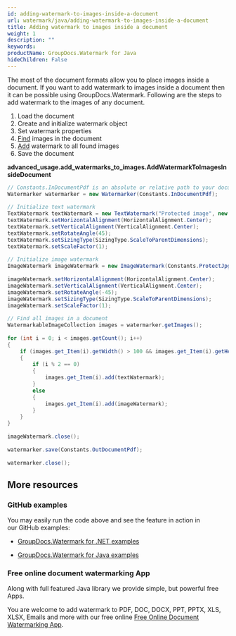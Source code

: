 ```yaml
---
id: adding-watermark-to-images-inside-a-document
url: watermark/java/adding-watermark-to-images-inside-a-document
title: Adding watermark to images inside a document
weight: 1
description: ""
keywords: 
productName: GroupDocs.Watermark for Java
hideChildren: False
---
```

The most of the document formats allow you to place images inside a document. If you want to add watermark to images inside a document then it can be possible using GroupDocs.Watermark. Following are the steps to add watermark to the images of any document.

1.  Load the document 
2.  Create and initialize watermark object 
3.  Set watermark properties 
4.  [Find](https://apireference.groupdocs.com/watermark/java/com.groupdocs.watermark/Watermarker#getImages()) images in the document
5.  [Add](https://apireference.groupdocs.com/watermark/java/com.groupdocs.watermark.contents/WatermarkableImage#add(com.groupdocs.watermark.Watermark)) watermark to all found images
6.  Save the document

**advanced\_usage.add\_watermarks\_to\_images.AddWatermarkToImagesInsideDocument**

```csharp
// Constants.InDocumentPdf is an absolute or relative path to your document. Ex: "C:\\Docs\\document.pdf"
Watermarker watermarker = new Watermarker(Constants.InDocumentPdf);                                      
                                                                                                         
// Initialize text watermark                                                                             
TextWatermark textWatermark = new TextWatermark("Protected image", new Font("Arial", 8));                
textWatermark.setHorizontalAlignment(HorizontalAlignment.Center);                                        
textWatermark.setVerticalAlignment(VerticalAlignment.Center);                                            
textWatermark.setRotateAngle(45);                                                                        
textWatermark.setSizingType(SizingType.ScaleToParentDimensions);                                         
textWatermark.setScaleFactor(1);                                                                         
                                                                                                         
// Initialize image watermark                                                                            
ImageWatermark imageWatermark = new ImageWatermark(Constants.ProtectJpg);                                
                                                                                                         
imageWatermark.setHorizontalAlignment(HorizontalAlignment.Center);                                       
imageWatermark.setVerticalAlignment(VerticalAlignment.Center);                                           
imageWatermark.setRotateAngle(-45);                                                                      
imageWatermark.setSizingType(SizingType.ScaleToParentDimensions);                                        
imageWatermark.setScaleFactor(1);                                                                        
                                                                                                         
// Find all images in a document                                                                         
WatermarkableImageCollection images = watermarker.getImages();                                           
                                                                                                         
for (int i = 0; i < images.getCount(); i++)                                                              
{                                                                                                        
    if (images.get_Item(i).getWidth() > 100 && images.get_Item(i).getHeight() > 100)                     
    {                                                                                                    
        if (i % 2 == 0)                                                                                  
        {                                                                                                
            images.get_Item(i).add(textWatermark);                                                       
        }                                                                                                
        else                                                                                             
        {                                                                                                
            images.get_Item(i).add(imageWatermark);                                                      
        }                                                                                                
    }                                                                                                    
}                                                                                                        
                                                                                                         
imageWatermark.close();                                                                                  
                                                                                                         
watermarker.save(Constants.OutDocumentPdf);                                                              
                                                                                                         
watermarker.close();                                                                                     
```

## More resources

### GitHub examples

You may easily run the code above and see the feature in action in our GitHub examples:

*   [GroupDocs.Watermark for .NET examples](https://github.com/groupdocs-watermark/GroupDocs.Watermark-for-.NET)
    
*   [GroupDocs.Watermark for Java examples](https://github.com/groupdocs-watermark/GroupDocs.Watermark-for-Java)
    

### Free online document watermarking App

Along with full featured Java library we provide simple, but powerful free Apps.

You are welcome to add watermark to PDF, DOC, DOCX, PPT, PPTX, XLS, XLSX, Emails and more with our free online [Free Online Document Watermarking App](https://products.groupdocs.app/watermark).

